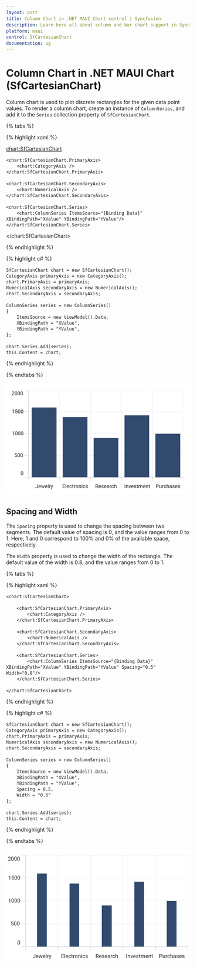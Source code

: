 ```yaml
---
layout: post
title: Column Chart in .NET MAUI Chart control | Syncfusion
description: Learn here all about column and bar chart support in Syncfusion .NET MAUI Chart (SfCartesianChart) control.
platform: maui
control: SfCartesianChart
documentation: ug
---
```


# Column Chart in .NET MAUI Chart (SfCartesianChart)

Column chart is used to plot discrete rectangles for the given data point values. To render a column chart, create an instance of `ColumnSeries`, and add it to the `Series` collection property of `SfCartesianChart`.

{% tabs %}

{% highlight xaml %}

<chart:SfCartesianChart>

    <chart:SfCartesianChart.PrimaryAxis>
        <chart:CategoryAxis />
    </chart:SfCartesianChart.PrimaryAxis>

    <chart:SfCartesianChart.SecondaryAxis>
        <chart:NumericalAxis />
    </chart:SfCartesianChart.SecondaryAxis>   

    <chart:SfCartesianChart.Series>
        <chart:ColumnSeries ItemsSource="{Binding Data}" XBindingPath="XValue" YBindingPath="YValue"/>
    </chart:SfCartesianChart.Series>

</chart:SfCartesianChart>

{% endhighlight %}

{% highlight c# %}

    SfCartesianChart chart = new SfCartesianChart();
    CategoryAxis primaryAxis = new CategoryAxis();
    chart.PrimaryAxis = primaryAxis;
    NumericalAxis secondaryAxis = new NumericalAxis();
    chart.SecondaryAxis = secondaryAxis;

    ColumnSeries series = new ColumnSeries()
    {
        ItemsSource = new ViewModel().Data,
        XBindingPath = "XValue",
        YBindingPath = "YValue",
    };

    chart.Series.Add(series);
    this.Content = chart;

{% endhighlight %}

{% endtabs %}

![Column chart type in MAUI Chart](Chart-Types_images/MAUI_column_chart.png)

## Spacing and Width

The `Spacing` property is used to change the spacing between two segments. The default value of spacing is 0, and the value ranges from 0 to 1. Here, 1 and 0 correspond to 100% and 0% of the available space, respectively. 

The `Width` property is used to change the width of the rectangle. The default value of the width is 0.8, and the value ranges from 0 to 1.

{% tabs %}

{% highlight xaml %}

    <chart:SfCartesianChart>

        <chart:SfCartesianChart.PrimaryAxis>
            <chart:CategoryAxis />
        </chart:SfCartesianChart.PrimaryAxis>

        <chart:SfCartesianChart.SecondaryAxis>
            <chart:NumericalAxis />
        </chart:SfCartesianChart.SecondaryAxis>  

        <chart:SfCartesianChart.Series>
            <chart:ColumnSeries ItemsSource="{Binding Data}" XBindingPath="XValue" YBindingPath="YValue" Spacing="0.5" Width="0.8"/>
        </chart:SfCartesianChart.Series>

    </chart:SfCartesianChart>

{% endhighlight %}

{% highlight c# %}

    SfCartesianChart chart = new SfCartesianChart();
    CategoryAxis primaryAxis = new CategoryAxis();
    chart.PrimaryAxis = primaryAxis;
    NumericalAxis secondaryAxis = new NumericalAxis();
    chart.SecondaryAxis = secondaryAxis;

    ColumnSeries series = new ColumnSeries()
    {
        ItemsSource = new ViewModel().Data,
        XBindingPath = "XValue",
        YBindingPath = "YValue",
        Spacing = 0.5,
        Width = "0.6"
    };

    chart.Series.Add(series);
    this.Content = chart;

{% endhighlight %}

{% endtabs %}

![Column segment spacing in MAUI Chart](Chart-Types_images/MAUI_column_chart_segment_spacing.png)